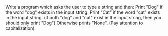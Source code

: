 Write a program which asks the user to type a string and then: 
Print "Dog" if the word "dog" exists in the input string.
Print "Cat" if the word "cat" exists in the input string. (if both "dog" and "cat" exist in the input string, then you should only print "Dog") 
Otherwise prints "None". (Pay attention to capitalization).
